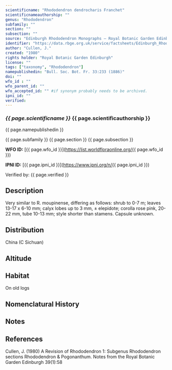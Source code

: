```yaml
---
scientificname: "Rhododendron dendrocharis Franchet"
scientificnameauthorship: ""
genus: "Rhododendron"
subfamily: ""
section: ""
subsection: ""
source: "Edinburgh Rhododendron Monographs – Royal Botanic Garden Edinburgh"
identifier: "https://data.rbge.org.uk/service/factsheets/Edinburgh_Rhododendron_Monographs.xhtml"
author: "Cullen, J."
created: "1980"
rights holder: "Royal Botanic Garden Edinburgh"
license: ""
tags: ["taxonomy", "Rhododendron"]
namepublishedin: "Bull. Soc. Bot. Fr. 33:233 (1886)"
doi: ""
wfo_id : ""
wfo_parent_id: ""
wfo_accepted_id: "" #if synonym probably needs to be archived.                      
ipni_id: ""
verified:
---
```

### _{{ page.scientificname }}_ {{ page.scientificauthorship }}
 {{ page.namepublishedin }}

{{ page.subfamily }} {{ page.section }} {{ page.subsection }}

**WFO ID:** [{{ page.wfo_id }}](https://list.worldfloraonline.org/{{ page.wfo_id }})

**IPNI ID:** [{{ page.ipni_id }}](https://www.ipni.org/n/{{ page.ipni_id }})

Verified by: {{ page.verified }}



## Description
Very similar to R. moupinense, differing as follows: shrub to 0-7 m; leaves 13-17 x 6-10 mm; calyx lobes up to 3 mm, ± elepidote; corolla rose pink, 20-22 mm, tube 10-13 mm; style shorter than stamens. Capsule unknown.

## Distribution
China (C Sichuan)

## Altitude


## Habitat
On old logs

## Nomenclatural History

                       
## Notes


## References

Cullen, J. (1980) A Revision of Rhododendron 1: Subgenus Rhododendron sections Rhododendron & Pogonanthum. Notes from the Royal Botanic Garden Edinburgh 39(1):58
